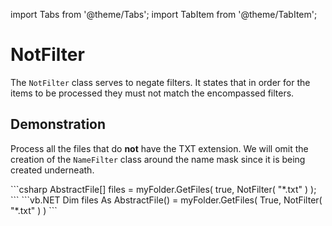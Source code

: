 import Tabs from '@theme/Tabs';
import TabItem from '@theme/TabItem';

# NotFilter

The `NotFilter` class serves to negate filters. It states that in order for the items to be processed they must not match the encompassed filters.

## Demonstration
Process all the files that do **not** have the TXT extension. We will omit the creation of the `NameFilter` class around the name mask since it is being created underneath.

<Tabs>
    <TabItem value="csharp" label="C#" default>
      ```csharp
        AbstractFile[] files = myFolder.GetFiles( true, NotFilter( "*.txt" ) );
      ```
    </TabItem>
    <TabItem value="vb.net" label="Visual Basic .NET">
      ```vb.NET
        Dim files As AbstractFile() = myFolder.GetFiles( True, NotFilter( "*.txt" ) ) 
      ```
    </TabItem>
</Tabs>